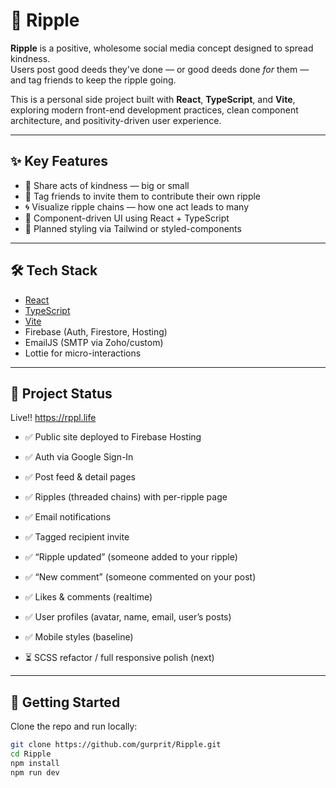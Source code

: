 # 🌊 Ripple

**Ripple** is a positive, wholesome social media concept designed to spread kindness.  
Users post good deeds they've done — or good deeds done *for* them — and tag friends to keep the ripple going.

This is a personal side project built with **React**, **TypeScript**, and **Vite**, exploring modern front-end development practices, clean component architecture, and positivity-driven user experience.

---

## ✨ Key Features

- 🌱 Share acts of kindness — big or small
- 💬 Tag friends to invite them to contribute their own ripple
- 🌀 Visualize ripple chains — how one act leads to many
- 🧩 Component-driven UI using React + TypeScript
- 🎨 Planned styling via Tailwind or styled-components

---

## 🛠 Tech Stack

- [React](https://reactjs.org/)
- [TypeScript](https://www.typescriptlang.org/)
- [Vite](https://vitejs.dev/)
- Firebase (Auth, Firestore, Hosting)
- EmailJS (SMTP via Zoho/custom)
- Lottie for micro-interactions

---

## 🚧 Project Status

Live!! https://rppl.life

- ✅ Public site deployed to Firebase Hosting
- ✅ Auth via Google Sign-In
- ✅ Post feed & detail pages
- ✅ Ripples (threaded chains) with per-ripple page
- ✅ Email notifications
- ✅ Tagged recipient invite
- ✅ “Ripple updated” (someone added to your ripple)
- ✅ “New comment” (someone commented on your post)

- ✅ Likes & comments (realtime)
- ✅ User profiles (avatar, name, email, user’s posts)
- ✅ Mobile styles (baseline)
- ⏳ SCSS refactor / full responsive polish (next)

---

## 🔧 Getting Started

Clone the repo and run locally:

```bash
git clone https://github.com/gurprit/Ripple.git
cd Ripple
npm install
npm run dev

